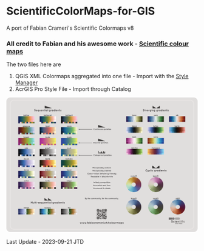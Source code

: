 # ScientificColorMaps-for-GIS
A port of Fabian Crameri's Scientific Colormaps v8

### All credit to Fabian and his awesome work - [Scientific colour maps](https://www.fabiocrameri.ch/colourmaps/)

The two files here are 
1. QGIS XML Colormaps aggregated into one file - Import with the [Style Manager](https://docs.qgis.org/3.28/en/docs/user_manual/style_library/style_manager.html)
2. AcrGIS Pro Style File - Import through Catalog

![Scientific Colormaps](+ScientificColourMaps8-FabioCrameri.png "Scientific Colormaps")

Last Update - 2023-09-21
JTD

